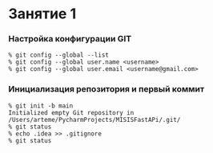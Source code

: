 # Занятие 1

### Настройка конфигурации GIT

```shell
% git config --global --list
% git config --global user.name <username>
% git config --global user.email <username@gmail.com>
```

### Инициализация репозитория и первый коммит

```shell
% git init -b main
Initialized empty Git repository in /Users/arteme/PycharmProjects/MISISFastAPi/.git/
% git status
% echo .idea >> .gitignore
% git status
```
